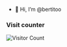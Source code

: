 - 👋 Hi, I’m @bertitoo

### Visit counter
![Visitor Count](https://profile-counter.glitch.me/{bertitoo}/count.svg)
